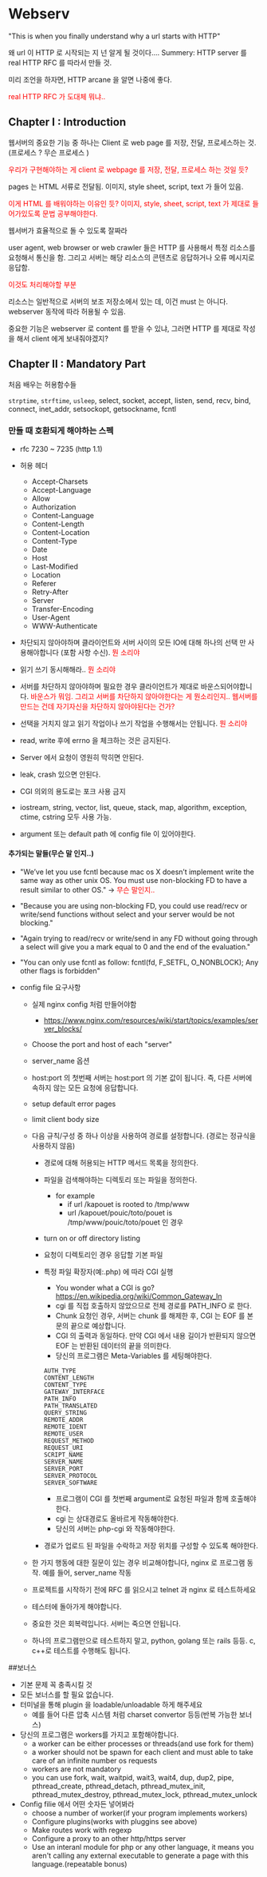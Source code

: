 # Webserv

"This is when you finally understand why a url starts with HTTP"

왜 url 이 HTTP 로 시작되는 지 넌 알게 될 것이다....
Summery: HTTP server 를 real HTTP RFC 를 따라서 만들 것.

미리 조언을 하자면, HTTP arcane 을 알면 나중에 좋다.

<span style="color:red">real HTTP RFC 가 도대체 뭐냐..</span>

## Chapter I : Introduction

 웹서버의 중요한 기능 중 하나는 Client 로 web page 를 저장, 전달, 프로세스하는 것. (프로세스 ? 무슨 프로세스 )

<span style="color:red">우리가 구현해야하는 게 client 로 webpage 를 저장, 전달, 프로세스 하는 것일 듯?</span>


 pages 는 HTML 서류로 전달됨. 이미지, style sheet, script, text 가
 들어 있음.

<span style="color:red">이게 HTML 를 배워야하는 이유인 듯? 이미지, style, sheet, script, text 가 제대로 들어가있도록 문법 공부해야한다.</span>


 웹서버가 효율적으로 돌 수 있도록 잘짜라

 user agent, web browser or web crawler 들은 HTTP 를 사용해서 특정 리소스를 요청해서 통신을 함. 그리고 서버는 해당 리소스의 콘텐츠로 응답하거나 오류 메시지로 응답함.

 <span style="color:red">이것도 처리해야할 부분</span>

리소스는 일반적으로 서버의 보조 저장소에서 있는 데, 이건 must 는 아니다. webserver 동작에 따라 허용될 수 있음.

중요한 기능은 webserver 로 content 를 받을 수 있냐, 그러면 HTTP 를 제대로 작성을 해서 client 에게 보내줘야겠지?

## Chapter II : Mandatory Part

처음 배우는 허용함수들

``strptime``, ``strftime``, ``usleep``, select, socket, accept, listen, send, recv, bind, connect, inet_addr, setsockopt, getsockname, fcntl

### 만들 때 호환되게 해야하는 스펙
- rfc 7230 ~ 7235 (http 1.1)
- 허용 헤더
	- Accept-Charsets
	- Accept-Language
	- Allow
	- Authorization
	- Content-Language
	- Content-Length
	- Content-Location
	- Content-Type
	- Date
	- Host
	- Last-Modified
	- Location
	- Referer
	- Retry-After
	- Server
	- Transfer-Encoding
	- User-Agent
	- WWW-Authenticate

- 차단되지 않아야하며 클라이언트와 서버 사이의 모든 IO에 대해 하나의 선택 만 사용해야합니다 (포함 사항 수신).<span style="color:red"> 뭔 소리야</span>

- 읽기 쓰기 동시해해라..<span style="color:red"> 뭔 소리야</span>
- 서버를 차단하지 않아야하며 필요한 경우 클라이언트가 제대로 바운스되어야합니다. <span style="color:red"> 바운스가 뭐임. 그리고 서버를 차단하지 않아야한다는 게 뭔소리인지.. 웹서버를 만드는 건데 자기자신을 차단하지 않아야된다는 건가? </span>

- 선택을 거치지 않고 읽기 작업이나 쓰기 작업을 수행해서는 안됩니다. <span style="color:red"> 뭔 소리야</span>

- read, write 후에 errno 을 체크하는 것은 금지된다.

- Server 에서 요청이 영원히 막히면 안된다.

- leak, crash 있으면 안된다.

- CGI 의외의 용도로는 포크 사용 금지

- iostream, string, vector, list, queue, stack, map, algorithm, exception, ctime, cstring 모두 사용 가능.

- argument 또는 default path 에 config file 이 있어야한다.

#### 추가되는 말들(무슨 말 인지..)
- "We’ve let you use fcntl because mac os X doesn’t implement write the
same way as other unix OS.
You must use non-blocking FD to have a result similar to other OS."
-> <span style="color:red">무슨 말인지..</span>

- "Because you are using non-blocking FD, you could use read/recv or
write/send functions without select and your server would be not
blocking."

- "Again trying to read/recv or write/send in any FD without going
through a select will give you a mark equal to 0 and the end of the
evaluation."

- "You can only use fcntl as follow:  fcntl(fd, F_SETFL, O_NONBLOCK);
Any other flags is forbidden"

- config file 요구사항

	- 실제 nginx config 처럼 만들어야함
		- https://www.nginx.com/resources/wiki/start/topics/examples/server_blocks/

	- Choose the port and host of each "server"

	- server_name 옵션

	- host:port 의 첫번째 서버는 host:port 의 기본 값이 됩니다. 즉, 다른 서버에 속하지 않는 모든 요청에 응답합니다.

	- setup default error pages

	- limit client body size

	- 다음 규칙/구성 중 하나 이상을 사용하여 경로를 설정합니다. (경로는 정규식을 사용하지 않음)
		- 경로에 대해 허용되는 HTTP 메서드 목록을 정의한다.
		- 파일을 검색해야하는 디렉토리 또는 파일을 정의한다.
			- for example
				- if url /kapouet is rooted to /tmp/www
				- url /kapouet/pouic/toto/pouet is /tmp/www/pouic/toto/pouet 인 경우
		- turn on or off directory listing
		- 요청이 디렉토리인 경우 응답할 기본 파일
		- 특정 파일 확장자(예:.php) 에 따라 CGI 실행
			- You wonder what a CGI is go? https://en.wikipedia.org/wiki/Common_Gateway_In
			- cgi 를 직접 호출하지 않았으므로 전체 경로를 PATH_INFO 로 한다.
			- Chunk 요청인 경우, 서버는 chunk 를 해제한 후, CGI 는 EOF 를 본문의 끝으로 예상합니다.
			- CGI 의 출력과 동일하다. 만약 CGI 에서 내용 길이가 반환되지 않으면 EOF 는 반환된 데이터의 끝을 의미한다.
			- 당신의 프로그램은 Meta-Variables 를 세팅해야한다.

			```
			AUTH_TYPE
			CONTENT_LENGTH
			CONTENT_TYPE
			GATEWAY_INTERFACE
			PATH_INFO
			PATH_TRANSLATED
			QUERY_STRING
			REMOTE_ADDR
			REMOTE_IDENT
			REMOTE_USER
			REQUEST_METHOD
			REQUEST_URI
			SCRIPT_NAME
			SERVER_NAME
			SERVER_PORT
			SERVER_PROTOCOL
			SERVER_SOFTWARE
			```
			- 프로그램이 CGI 를 첫번째 argument로 요청된 파일과 함께 호출해야한다.
			- cgi 는 상대경로도 올바르게 작동해야한다.
			- 당신의 서버는 php-cgi 와 작동해야한다.
		- 경로가 업로드 된 파일을 수락하고 저장 위치를 구성할 수 있도록 해야한다.
	- 한 가지 행동에 대한 질문이 있는 경우 비교해야합니다, nginx 로 프로그램 동작. 예를 들어, server_name 작동
	- 프로젝트를 시작하기 전에 RFC 를 읽으시고 telnet 과 nginx 로 테스트하세요
	- 테스터에 돌아가게 해야합니다.
	- 중요한 것은 회복력입니다. 서버는 죽으면 안됩니다.
	- 하나의 프로그램만으로 테스트하지 말고, python, golang 또는 rails 등등. c, c++로 테스트를 수행해도 됩니다.


##보너스
- 기본 문제 꼭 충족시킬 것
- 모든 보너스를 할 필요 없습니다.
- 터미널을 통해 plugin 을 loadable/unloadable 하게 해주세요
	- 예를 들어 다른 압축 시스템 처럼 charset convertor 등등(반복 가능한 보너스)
- 당신의 프로그램은 workers를 가지고 포함해야합니다.
	- a worker can be either processes or threads(and use fork for them)
	- a worker should not be spawn for each client and must able to take care of an infinite number os requests
	- workers are not mandatory
	- you can use fork, wait, waitpid, wait3, wait4, dup, dup2, pipe, pthread_create, pthread_detach, pthread_mutex_init, pthread_mutex_destroy, pthread_mutex_lock, pthread_mutex_unlock
- Config filie 에서 어떤 숫자든 넣어봐라
	- choose a number of worker(if your program implements workers)
	- Configure plugins(works with pluggins see above)
	- Make routes work with regexp
	- Configure a proxy to an other http/https server
	- Use an interanl module for php or any other language, it means you aren't calling any external executable to generate a page with this language.(repeatable bonus)
